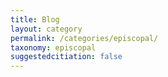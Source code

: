 ```yaml
---
title: Blog
layout: category
permalink: /categories/episcopal/
taxonomy: episcopal
suggestedcitiation: false
--- 
```

  
